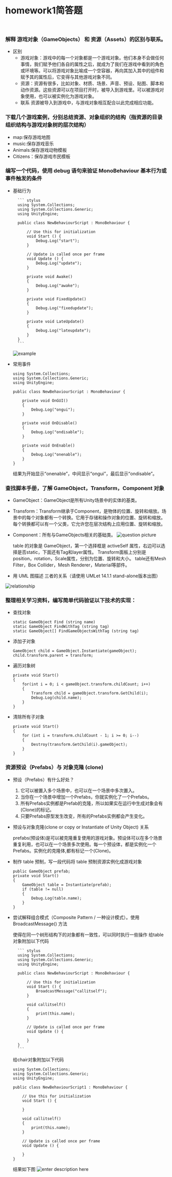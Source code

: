 # homework1简答题
</br>

### 解释 游戏对象（GameObjects） 和 资源（Assets）的区别与联系。
- 区别
	+ 游戏对象：游戏中的每一个对象都是一个游戏对象。他们本身不会做任何事情，我们赋予他们各自的属性之后，就成为了我们在游戏中看到的角色或环境等。可以将游戏对象比喻成一个空容器，再向其加入其中的组件和赋予其的属性后，它变得与其他游戏对象不同。
	+ 资源：资源有很多，比如对象、材质、场景、声音、预设、贴图、脚本和动作资源。这些资源可以在项目打开时，被导入到游戏里。可以被游戏对象使用，也可以被实例化为游戏对象。
	- 联系
		资源被导入到游戏中，与游戏对象相互配合以此完成相应功能。
###  下载几个游戏案例，分别总结资源、对象组织的结构（指资源的目录组织结构与游戏对象树的层次结构）
- map:保存游戏地图
 - music:保存游戏音乐
 - Animals:保存游戏动物模板
- Citizens：保存游戏市民模板
### 编写一个代码，使用 debug 语句来验证 MonoBehaviour 基本行为或事件触发的条件
- 基础行为

		``` stylus
		using System.Collections;
		using System.Collections.Generic;
		using UnityEngine;

		public class NewBehaviourScript : MonoBehaviour {

			// Use this for initialization
			void Start () {
				Debug.Log("start");
			}

			// Update is called once per frame
			void Update () {
				Debug.Log("update");
			}

			private void Awake()
			{
				Debug.Log("awake");
			}

			private void FixedUpdate()
			{
				Debug.Log("fixedupdate");
			}

			private void LateUpdate()
			{
				Debug.Log("lateupdate");
			}
		}
		```
	![example][1]


- 常用事件
	``` stylus
	using System.Collections;
	using System.Collections.Generic;
	using UnityEngine;

	public class NewBehaviourScript : MonoBehaviour {

		private void OnGUI()
		{
			Debug.Log("ongui");
		}

		private void OnDisable()
		{
			Debug.Log("ondisable");
		}

		private void OnEnable()
		{
			Debug.Log("onenable");
		}
	}

	```
	
	结果为开始显示“onenable”，中间显示“ongui”，最后显示“ondisable”。
	
### 查找脚本手册，了解 GameObject，Transform，Component 对象
- GameObject：GameObject是所有Unity场景中的实体的基类。
- Transform：Transform继承于Component，是物体的位置、旋转和缩放。场景中的每个对象都有一个转换。它用于存储和操作对象的位置、旋转和缩放。每个转换都可以有一个父类，它允许您在层次结构上应用位置、旋转和缩放。
- Component：所有与GameObjects相关的基础类。
![question picture][2]


	table 的对象是 GameObject，第一个选择框是 activeSelf 属性，右边可以选择是否static，下面还有Tag和layer属性。
	Transform面板上分别是position，rotation，Scale属性，分别为位置、旋转和大小。
	table还有Mesh Filter，Box Collider，Mesh Renderer，Material等部件。
- 用 UML 图描述 三者的关系（请使用 UMLet 14.1.1 stand-alone版本出图）

![relationship][3]


### 整理相关学习资料，编写简单代码验证以下技术的实现：
- 查找对象

	``` stylus
	static GameObject Find (string name)
	static GameObject FindWithTag (string tag)
	static GameObject[] FindGameObjectsWithTag (string tag)
	```
- 添加子对象

	``` stylus
	GameObject child = GameObject.Instantiate(gameObject);
	child.transform.parent = transform;
	```

- 遍历对象树

	``` stylus
	private void Start()
	{
		for(int i = 0; i < gameObject.transform.childCount; i++)
		{
			Transform child = gameObject.transform.GetChild(i);
			Debug.Log(child.name);
		}
	}
	```
- 清除所有子对象

	``` stylus
	private void Start()
	{
		for (int i = transform.childCount - 1; i >= 0; i--)
		{
			Destroy(transform.GetChild(i).gameObject);
		}
	}
	```
### 资源预设（Prefabs）与 对象克隆 (clone)
- 预设（Prefabs）有什么好处？

	1.  它可以被置入多个场景中，也可以在一个场景中多次置入。
    2.  当你在一个场景中增加一个Prefabs，你就实例化了一个Prefabs。
    3.  所有Prefabs实例都是Prefab的克隆，所以如果实在运行中生成对象会有(Clone)的标记。
    4.  只要Prefabs原型发生改变，所有的Prefabs实例都会产生变化。

- 预设与对象克隆(clone or copy or Instantiate of Unity Object) 关系

	prefabs(预设体)是可以被克隆重复使用的游戏对象。预设体可以在多个场景重复利用，也可以在一个场景多次使用。每一个预设体，都是实例化一个Prefabs。实例化的克隆体,都有标记一个(Clone)。

- 制作 table 预制，写一段代码将 table 预制资源实例化成游戏对象

	``` stylus
	public GameObject prefab;
	private void Start()
	{
		GameObject table = Instantiate(prefab);
		if (table != null)
		{
			Debug.Log(table.name);
		}
	}
	```
- 尝试解释组合模式（Composite Pattern / 一种设计模式）。使用 BroadcastMessage() 方法

	使得在同一个树形结构下的对象都有一致性，可以同时执行一些操作
	给table对象附加以下代码
	

		``` stylus
		using System.Collections;
		using System.Collections.Generic;
		using UnityEngine;

		public class NewBehaviourScript : MonoBehaviour {

			// Use this for initialization
			void Start () {
				BroadcastMessage("callitself");
			}

			void callitself()
			{
				print(this.name);
			}

			// Update is called once per frame
			void Update () {

			}
		}
		```
	给chair对象附加以下代码

	``` stylus
	using System.Collections;
	using System.Collections.Generic;
	using UnityEngine;

	public class NewBehaviourScript1 : MonoBehaviour {

		// Use this for initialization
		void Start () {

		}

		void callitself()
		{
			print(this.name);
		}

		// Update is called once per frame
		void Update () {

		}
	}

	```
	结果如下图
	![enter description here][4]


	


  [1]: https://github.com/zhongshuaihui/3D-game-learning/blob/master/homework1/pic1.JPG
  [2]: https://pmlpml.github.io/unity3d-learning/images/ch02/ch02-homework.png
  [3]: https://github.com/zhongshuaihui/3D-game-learning/blob/master/homework1/new.jpg
  [4]: https://github.com/zhongshuaihui/3D-game-learning/blob/master/homework1/pic2.JPG

